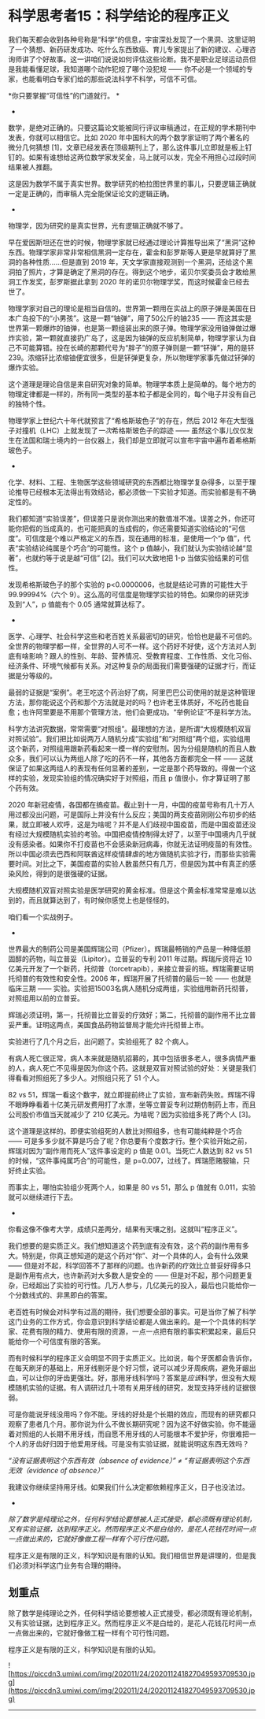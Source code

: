 # 科学思考者15：科学结论的程序正义

我们每天都会收到各种号称是“科学”的信息，宇宙深处发现了一个黑洞、这里证明了一个猜想、新药研发成功、吃什么东西致癌、育儿专家提出了新的建议、心理咨询师讲了个好故事。这一讲咱们说说如何评估这些论断。我不是职业足球运动员但是我能看懂足球，我知道哪个动作犯规了哪个没犯规 —— 你不必是一个领域的专家，也能看明白专家们给的那些说法科学不科学，可信不可信。

 *你只要掌握“可信性”的门道就行。 *

*

数学，是绝对正确的。只要这篇论文能被同行评议审稿通过，在正规的学术期刊中发表，你就可以相信它。比如 2020 年中国科大的两个数学家证明了两个著名的微分几何猜想 [1]，文章已经发表在顶级期刊上了，那么这件事儿立即就是板上钉钉的。如果有谁想给这两位数学家发奖金，马上就可以发，完全不用担心过段时间结果被人推翻。

这是因为数学不属于真实世界。数学研究的柏拉图世界里的事儿，只要逻辑正确就一定是正确的，而审稿人完全能保证论文的逻辑正确。

*

物理学，因为研究的是真实世界，光有逻辑正确就不够了。

早在爱因斯坦还在世的时候，物理学家就已经通过理论计算推导出来了“黑洞”这种东西。物理学家非常非常相信黑洞一定存在，霍金和彭罗斯等人更是早就算好了黑洞的各种性质……但是直到 2019 年，天文学家直接观测到一个黑洞，还给这个黑洞拍了照片，才算是确定了黑洞的存在。得到这个地步，诺贝尔奖委员会才敢给黑洞工作发奖，彭罗斯据此拿到 2020 年的诺贝尔物理学奖，而这时候霍金已经去世了。

物理学家对自己的理论是相当自信的。世界第一颗用在实战上的原子弹是美国在日本广岛投下的“小男孩”。这是一颗“铀弹”，用了50公斤的铀235 —— 而这其实是世界第一颗爆炸的铀弹，也是第一颗组装出来的原子弹。物理学家没用铀弹做过爆炸实验，第一颗就直接扔广岛了，这是因为铀弹的反应机制简单，物理学家认为自己不可能算错。投在长崎的那颗代号为“胖子”的原子弹则是一颗“钚弹”，用的是钚239。浓缩钚比浓缩铀便宜很多，但是钚弹更复杂，所以物理学家事先做过钚弹的爆炸实验。

这个道理是理论自信是来自研究对象的简单。物理学本质上是简单的。每个地方的物理定律都是一样的，所有同一类型的基本粒子都是全同的，每个电子并没有自己的独特个性。

物理学家上世纪六十年代就预言了“希格斯玻色子”的存在，然后 2012 年在大型强子对撞机（LHC）上就发现了*一次*希格斯玻色子的踪迹 —— 虽然这个事儿仅仅发生在法国和瑞士境内的一台仪器上，我们却是立即就可以宣布宇宙中遍布着希格斯玻色子。

*

化学、材料、工程、生物医学这些领域研究的东西都比物理学复杂得多，以至于理论推导已经根本无法得出有效结论，都必须做一下实验才知道。而实验都是有不确定性的。

我们都知道“实验误差”，但误差只是说你测出来的数值准不准。误差之外，你还可能你把假的当成真的，也可能把真的当成假的，你还需要知道实验结论的“可信度”。可信度是个难以严格定义的东西，现在通用的标准，是使用一个“p 值”，代表“实验结论纯属是个巧合”的可能性。这个 p 值越小，我们就认为实验结论越“显著”，也就约等于说是越“可信” [2]。我们可以大致地把 1-p 当做实验结果的可信性。

发现希格斯玻色子的那个实验的 p<0.0000006，也就是结论可靠的可能性大于 99.99994%（六个 9）。这么高的可信度是物理学实验的特色。如果你的研究涉及到“人”，p 值能有个 0.05 通常就算达标了。

*

医学、心理学、社会科学这些和老百姓关系最密切的研究，恰恰也是最不可信的。全世界的物理学都一样，全世界的人可不一样。这个药好不好使，这个方法对人到底有啥影响？跟人的性别、年龄、营养情况、受教育程度、工作性质、文化习俗、经济条件、环境气候都有关系。对这种复杂的局面我们需要强硬的证据才行，而证据是分等级的。

最弱的证据是“案例”。老王吃这个药治好了病，阿里巴巴公司使用的就是这种管理方法，那你能说这个药和那个方法就是对的吗？也许老王体质好，不吃药也能自愈；也许阿里要是不用那个管理方法，他们会更成功。“举例论证”不是科学方法。

科学方法讲究数据，常常需要“对照组”。最理想的方法，是所谓“大规模随机双盲对照试验”。我们把比如说两万人随机分成“实验组”和“对照组”两个组，实验组用这个新药，对照组用跟新药看起来一模一样的安慰剂。因为分组是随机的而且人数众多，我们可以认为两组人除了吃的药不一样，其他各方面都完全一样 —— 这就保证了如果这两组人的表现有任何显著的差别，一定是那个药导致的。得做一个这样的实验，发现实验组的情况确实好于对照组，而且 p 值很小，你才算证明了那个药有效。

2020 年新冠疫情，各国都在搞疫苗。截止到十一月，中国的疫苗号称有几十万人用过都没出问题，可是国际上并没有什么反应；美国的两支疫苗刚刚公布初步的结果，就立即被人欢呼，这是为啥呢？并不是人们歧视中国疫苗，而是中国疫苗还没有经过大规模随机实验的考验。中国把疫情控制得太好了，以至于中国境内几乎就没有感染者。如果你不打疫苗也不会感染新冠病毒，你就无法证明疫苗的有效性。所以中国必须去巴西和阿联酋这样疫情肆虐的地方做随机实验才行，而那些实验需要时间。对比之下，美国疫苗的实验人数虽然只有几万，但是因为其中有真正的感染风险，得到的是很强硬的证据。

大规模随机双盲对照实验是医学研究的黄金标准。但是这个黄金标准常常是难以达到的，而且就算达到了，有时候你感觉上也是怪怪的。

咱们看一个实战例子。

*

世界最大的制药公司是美国辉瑞公司（Pfizer）。辉瑞最畅销的产品是一种降低胆固醇的药物，叫立普妥（Lipitor）。立普妥的专利 2011 年过期。辉瑞斥资将近 10 亿美元开发了一个新药，托彻普（torcetrapib），来接立普妥的班。辉瑞需要证明托彻普的有效性和安全性。2006 年，辉瑞开展了托彻普的最后一轮 —— 也就是临床三期 —— 实验。实验把15003名病人随机分成两组，实验组用新药托彻普，对照组用以前的立普妥。

辉瑞必须证明，第一，托彻普比立普妥的疗效好；第二，托彻普的副作用不比立普妥严重。证明这两点，美国食品药物监督局才能允许托彻普上市。

实验进行了几个月之后，出问题了。实验组死了 82 个病人。

有病人死亡很正常，病人本来就是随机招募的，其中包括很多老人，很多病情严重的人，病人死亡不见得是因为你这个药。这就是双盲对照试验的好处：关键是我们得看看对照组死了多少人。对照组只死了 51 个人。

82 vs 51，辉瑞一看这个数字，就立即提前终止了实验，宣布新药失败。辉瑞不得不眼睁睁看着十亿美元研发费用打了水漂，坐等立普妥专利过期仿制药上市，而且公司股价市值当天就减少了 210 亿美元。为啥呢？因为实验组多死了两个人 [3]。

这个道理是这样的。即便实验组死的人数比对照组多，也有可能纯粹是个巧合 —— 可是多多少就不算是巧合了呢？你总要有个度数才行。整个实验开始之前，辉瑞对因为“副作用而死人”这件事设定的 p 值是 0.01。当死亡人数达到 82 vs 51 的时候，“这件事纯属巧合”的可能性，是 p=0.007，过线了。辉瑞愿赌服输，只好终止实验。

而事实上，哪怕实验组少死两个人，如果是 80 vs 51，那么 p 值就有 0.011，实验就可以继续进行下去。

*

你看这像不像考大学，成绩只差两分，结果有天壤之别。这就叫“程序正义”。

我们想要的是实质正义。我们想知道这个药到底有没有效，这个药的副作用有多大。特别是，你真正想知道的是这个药对“你”、对一个具体的人，会有什么效果 —— 但是对不起，科学回答不了那样的问题。也许新药的疗效比立普妥好得多只是副作用有点大，也许新药对大多数人是安全的 —— 但是对不起，那个问题更复杂，已经超出了实验的可行性。几万人参与，几亿美元的投入，最后也只能给你一个分数线式的、非黑即白的答案。

老百姓有时候会对科学有过高的期待，我们想要全部的事实。可是当你了解了科学这门业务的工作方式，你会意识到科学结论都是人做出来的。是一个个具体的科学家、花费有限的精力、使用有限的资源，一点一点把有限的事实积累起来，最后只能给你一个可信度有限的答案。

而有时候科学的程序正义会明显不同于实质正义。比如说，每个牙医都会告诉你，在每天刷牙的基础上，用牙线剔牙是个好习惯，说可以减少牙周疾病，避免牙龈出血，可以让你的牙齿更强壮。好，那用牙线科学吗？答案是*应该*科学，但没有大规模随机实验的证据。有人调研过几十项有关用牙线的研究，发现支持牙线的证据很弱。

可是你能说牙线没用吗？你不能。牙线的好处是个长期的效应，而现有的研究都只观察了患者几个月。那你说为什么不做长期研究呢？因为这不好做实验。你不能逼着对照组的人长期不用牙线，而自愿不用牙线的人可能根本不爱护牙，你很难把一个人的牙齿好归因于他爱用牙线。可是没有实验证据，就能说明这东西无效吗？

 *“没有证据表明这个东西有效（absence of evidence）” ≠ “有证据表明这个东西无效（evidence of absence）”*

我建议你继续坚持用牙线。如果我们什么决定都依赖程序正义，日子也没法过。

*

 *除了数学是纯理论之外，任何科学结论要想被人正式接受，都必须既有理论机制，又有实验证据，达到程序正义。然而程序正义不是白给的，是花人花钱花时间一点一点做出来的，它就好像做工程一样有个可行性问题。*

程序正义是有限的正义，科学知识是有限的认知。我们相信世界是讲理的，但是我们必须对科学这门业务有合理的期待。

## 划重点

除了数学是纯理论之外，任何科学结论要想被人正式接受，都必须既有理论机制，又有实验证据，达到程序正义。然而程序正义不是白给的，是花人花钱花时间一点一点做出来的，它就好像做工程一样有个可行性问题。

程序正义是有限的正义，科学知识是有限的认知。

![https://piccdn3.umiwi.com/img/202011/24/202011241827049593709530.jpg](https://piccdn3.umiwi.com/img/202011/24/202011241827049593709530.jpg)

---
